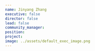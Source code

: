 ```yaml
---
name: Jinyang Zhang
executive: false
director: false
lead: false
community_manager:   
position:  
project:  
image: ../assets/default_exec_image.png
---
```

